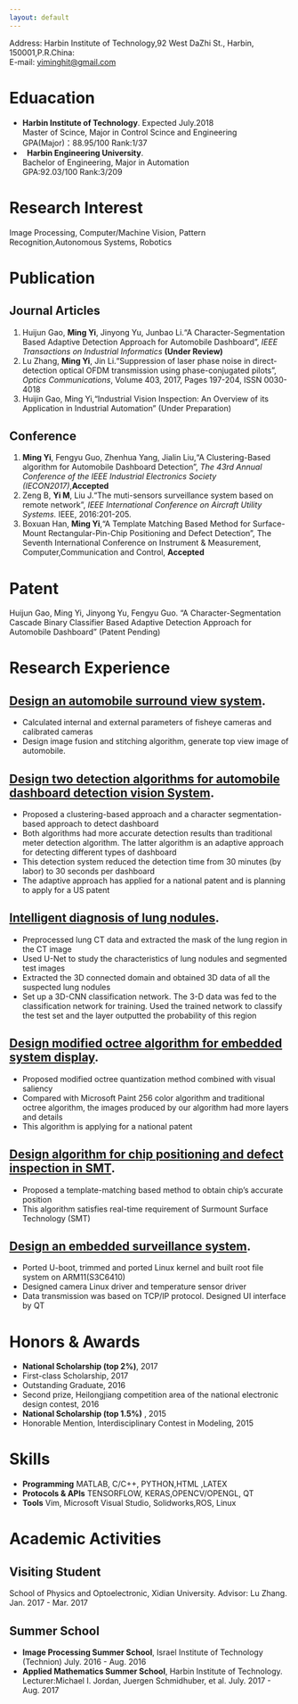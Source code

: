 ```yaml
---
layout: default
---
```

Address: Harbin Institute of Technology,92 West DaZhi St., Harbin, 150001,P.R.China:     
E-mail:  <yiminghit@gmail.com>
# [](#header-1)Eduacation
*   **Harbin Institute of Technology**.&nbsp;Expected July.2018       
Master of Scince, Major in Control Scince and Engineering    
GPA(Major)：88.95/100 Rank:1/37
*   **Harbin Engineering University**.   
Bachelor of Engineering, Major in Automation     
GPA:92.03/100 Rank:3/209

# [](#header-2)Research Interest
Image Processing, Computer/Machine Vision, Pattern Recognition,Autonomous Systems, Robotics

# [](#header-2)Publication
## [](#header-2)Journal Articles
1. Huijun Gao, **Ming Yi**, Jinyong Yu, Junbao Li.“A Character-Segmentation Based Adaptive Detection Approach for Automobile Dashboard”, _IEEE Transactions on Industrial Informatics_ **(Under Review)**
2. Lu Zhang, **Ming Yi**, Jin Li.“Suppression of laser phase noise in direct-detection optical OFDM transmission
using phase-conjugated pilots”, _Optics Communications_, Volume 403, 2017, Pages 197-204, ISSN 0030-4018
3. Huijin Gao, Ming Yi,“Industrial Vision Inspection: An Overview of its Application in Industrial Automation”
(Under Preparation)
## [](#header-2)Conference
1. **Ming Yi**, Fengyu Guo, Zhenhua Yang, Jialin Liu,“A Clustering-Based algorithm for Automobile Dashboard
Detection”, _The 43rd Annual Conference of the IEEE Industrial Electronics Society (IECON2017)_,**Accepted**
2. Zeng B, **Yi M**, Liu J.“The muti-sensors surveillance system based on remote network”, _IEEE International
Conference on Aircraft Utility Systems._ IEEE, 2016:201-205.
3. Boxuan Han, **Ming Yi**,“A Template Matching Based Method for Surface-Mount Rectangular-Pin-Chip Positioning and Defect Detection”, The Seventh International Conference on Instrument & Measurement, Computer,Communication and Control, **Accepted**

# [](#header-2)Patent
Huijun Gao, Ming Yi, Jinyong Yu, Fengyu Guo. “A Character-Segmentation Cascade Binary Classifier Based
Adaptive Detection Approach for Automobile Dashboard” (Patent Pending)
# [](#header-2)Research Experience
## [](#header-2)[Design an automobile surround view system](https://github.com/yiminghit/yiminghit.github.com/blob/master/Surroundview.md).
*   Calculated internal and external parameters of fisheye cameras and calibrated cameras
*  Design image fusion and stitching algorithm, generate top view image of automobile.

## [](#header-2)[Design two detection algorithms for automobile dashboard detection vision System](https://github.com/yiminghit/yiminghit.github.com/blob/master/meterdetection.md).
*   Proposed a clustering-based approach and a character segmentation-based approach to detect dashboard
*   Both algorithms had more accurate detection results than traditional meter detection algorithm. The latter algorithm is an adaptive approach for detecting different types of dashboard
*  This detection system reduced the detection time from 30 minutes (by labor) to 30 seconds per dashboard
*  The adaptive approach has applied for a national patent and is planning to apply for a US patent

## [](#header-2)[Intelligent diagnosis of lung nodules](https://github.com/yiminghit/yiminghit.github.com/blob/master/IntelligentDiagnose.md).
* Preprocessed lung CT data and extracted the mask of the lung region in the CT image
* Used U-Net to study the characteristics of lung nodules and segmented test images
* Extracted the 3D connected domain and obtained 3D data of all the suspected lung nodules
* Set up a 3D-CNN classification network. The 3-D data was fed to the classification network for training. Used
the trained network to classify the test set and the layer outputted the probability of this region

## [](#header-2)[Design modified octree algorithm for embedded system display](https://github.com/yiminghit/yiminghit.github.com/blob/master/Octree.md).
* Proposed modified octree quantization method combined with visual saliency
* Compared with Microsoft Paint 256 color algorithm and traditional octree algorithm, the images produced by
our algorithm had more layers and details
* This algorithm is applying for a national patent

## [](#header-2)[Design algorithm for chip positioning and defect inspection in SMT](https://github.com/yiminghit/yiminghit.github.com/blob/master/SMT.md).
*  Proposed a template-matching based method to obtain chip’s accurate position
*  This algorithm satisfies real-time requirement of Surmount Surface Technology (SMT)

## [](#header-2)[Design an embedded surveillance system]().
*  Ported U-boot, trimmed and ported Linux kernel and built root file system on ARM11(S3C6410)
*  Designed camera Linux driver and temperature sensor driver
*  Data transmission was based on TCP/IP protocol. Designed UI interface by QT

# [](#header-2)Honors & Awards
* **National Scholarship (top 2%)**, 2017
* First-class Scholarship, 2017
* Outstanding Graduate, 2016
* Second prize, Heilongjiang competition area of the national electronic design contest, 2016
* **National Scholarship (top 1.5%)** , 2015
* Honorable Mention, Interdisciplinary Contest in Modeling, 2015


# [](#header-2)Skills
* **Programming** MATLAB, C/C++, PYTHON,HTML ,LATEX
* **Protocols & APIs** TENSORFLOW, KERAS,OPENCV/OPENGL, QT
* **Tools** Vim, Microsoft Visual Studio, Solidworks,ROS, Linux

# [](#header-2)Academic Activities

## [](#header-2)Visiting Student
School of Physics and Optoelectronic, Xidian University. Advisor: Lu Zhang. Jan. 2017 - Mar. 2017

## [](#header-2)Summer School
* **Image Processing Summer School**, Israel Institute of Technology (Technion) July. 2016 - Aug. 2016
* **Applied Mathematics Summer School**, Harbin Institute of Technology. Lecturer:Michael I. Jordan, Juergen
Schmidhuber, et al. July. 2017 - Aug. 2017


